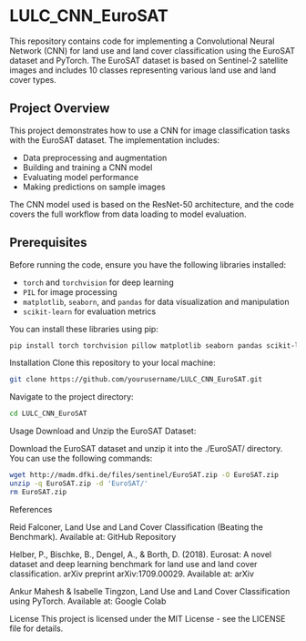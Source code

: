 # LULC_CNN_EuroSAT

This repository contains code for implementing a Convolutional Neural Network (CNN) for land use and land cover classification using the EuroSAT dataset and PyTorch. The EuroSAT dataset is based on Sentinel-2 satellite images and includes 10 classes representing various land use and land cover types.


## Project Overview

This project demonstrates how to use a CNN for image classification tasks with the EuroSAT dataset. The implementation includes:
- Data preprocessing and augmentation
- Building and training a CNN model
- Evaluating model performance
- Making predictions on sample images

The CNN model used is based on the ResNet-50 architecture, and the code covers the full workflow from data loading to model evaluation.

## Prerequisites

Before running the code, ensure you have the following libraries installed:
- `torch` and `torchvision` for deep learning
- `PIL` for image processing
- `matplotlib`, `seaborn`, and `pandas` for data visualization and manipulation
- `scikit-learn` for evaluation metrics

You can install these libraries using pip:

```bash
pip install torch torchvision pillow matplotlib seaborn pandas scikit-learn
```
Installation
Clone this repository to your local machine:

```bash
git clone https://github.com/yourusername/LULC_CNN_EuroSAT.git
```

Navigate to the project directory:

```bash
cd LULC_CNN_EuroSAT
```

Usage
Download and Unzip the EuroSAT Dataset:

Download the EuroSAT dataset and unzip it into the ./EuroSAT/ directory. You can use the following commands:

```bash
wget http://madm.dfki.de/files/sentinel/EuroSAT.zip -O EuroSAT.zip
unzip -q EuroSAT.zip -d 'EuroSAT/'
rm EuroSAT.zip
```

References

Reid Falconer, Land Use and Land Cover Classification (Beating the Benchmark). Available at: GitHub Repository

Helber, P., Bischke, B., Dengel, A., & Borth, D. (2018). Eurosat: A novel dataset and deep learning benchmark for land use and land cover classification. arXiv preprint arXiv:1709.00029. Available at: arXiv

Ankur Mahesh & Isabelle Tingzon, Land Use and Land Cover Classification using PyTorch. Available at: Google Colab

License
This project is licensed under the MIT License - see the LICENSE file for details.

